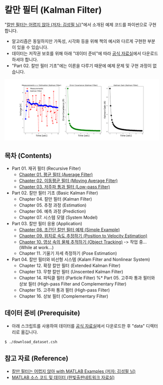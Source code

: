 # 칼만 필터 (Kalman Filter)
"[칼만 필터는 어렵지 않아 (저자: 김성필 님)](http://www.hanbit.co.kr/store/books/look.php?p_code=B4956047798)"에서 소개된 예제 코드를 파이썬으로 구현합니다.

* 알고리즘은 동일하지만 가독성, 시각화 등을 위해 책의 예시와 다르게 구현한 부분이 있을 수 있습니다.
* 데이터는 저작권 보호를 위해 아래 "데이터 준비"에 따라 [공식 자료실](http://www.hanbit.co.kr/support/supplement_list.html)에서 다운로드하셔야 합니다.
* "Part 02. 칼만 필터 기초"에는 이론을 다루기 때문에 예제 문제 및 구현 과정이 없습니다.

![Simple Kalman Filter](./Ch08.SimpleKalmanFilter/png/simple_kalman_filter2.png)

## 목차 (Contents)
* Part 01. 재귀 필터 (Recursive Filter)
  + [Chapter 01. 평균 필터 (Average Filter)](./Ch01.AverageFilter)
  + [Chapter 02. 이동평균 필터 (Moving Average Filter)](./Ch02.MovingAverageFilter)
  + [Chapter 03. 저주파 통과 필터 (Low-pass Filter)](./Ch03.LowPassFilter)
* Part 02. 칼만 필터 기초 (Basic Kalman Filter)
  + Chapter 04. 칼만 필터 (Kalman Filter)
  + Chapter 05. 추정 과정 (Estimation)
  + Chapter 06. 예측 과정 (Prediction)
  + Chapter 07. 시스템 모델 (System Model)
* Part 03. 칼만 필터 응용 (Application)
  + [Chapter 08. 초간단 칼만 필터 예제 (Simple Example)](./Ch08.SimpleKalmanFilter)
  + [Chapter 09. 위치로 속도 추정하기 (Position to Velocity Estimation)](./Ch09.Pos2VelKF)
  + [Chapter 10. 영상 속의 물체 추적하기 (Object Tracking)](./Ch10.ObjectTracking) -> 작업 중... (While at work...)
  + Chapter 11. 기울기 자세 측정하기 (Pose Estimation)
* Part 04. 칼만 필터와 비선형 시스템 (Kalam Filter and Nonlinear System)
  + Chapter 12. 확장 칼만 필터 (Extended Kalman Filter)
  + Chapter 13. 무향 칼만 필터 (Unscented Kalman Filter)
  + Chapter 14. 파틱클 필터 (Particle Filter)
%* Part 05. 고주파 통과 필터와 상보 필터 (High-pass Filter and Complementary Filter)
  + Chapter 15. 고주파 통과 필터 (High-pass Filter)
  + Chapter 16. 상보 필터 (Complementary Filter)

## 데이터 준비 (Prerequisite)
* 아래 스크립트를 사용하여 데이터를 [공식 자료실](http://www.hanbit.co.kr/support/supplement_list.html)에서 다운로드한 후 "data" 디렉터리로 옮깁니다.

```bash
$ ./download_dataset.csh
```

## 참고 자료 (Reference)
* [칼만 필터는 어렵지 않아 with MATLAB Examples (저자: 김성필 님)](http://www.hanbit.co.kr/store/books/look.php?p_code=B4956047798)
* [MATLAB 소스 코드 및 데이터 (한빛출판네트워크 자료실)](http://www.hanbit.co.kr/support/supplement_list.html)
